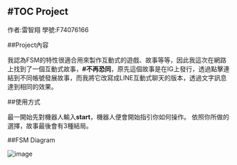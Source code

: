 #TOC Project
---
作者:雷智翔
學號:F74076166

##Project內容

我認為FSM的特性很適合用來製作互動式的遊戲、故事等等，因此我這次在網路上找到了一個互動式故事，**#不再恐同**，原先這個故事是在IG上發行，透過點擊連結到不同帳號發展故事，而我將它改寫成LINE互動式聊天的版本，透過文字訊息達到相同的效果。

##使用方式

最一開始先對機器人輸入**start**，機器人便會開始指引你如何操作。
依照你所做的選擇，故事最後會有3種結局。

##FSM Diagram

![image](https://tranquil-brook-42124.herokuapp.com/show-fsm)
